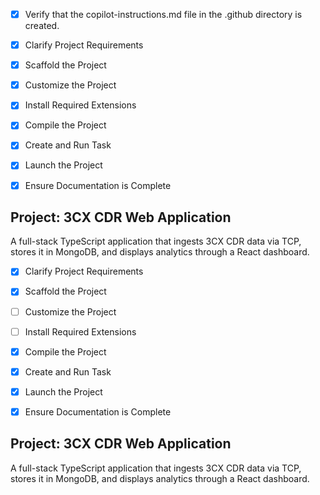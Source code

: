 <!-- Use this file to provide workspace-specific custom instructions to Copilot. For more details, visit https://code.visualstudio.com/docs/copilot/copilot-customization#_use-a-githubcopilotinstructionsmd-file -->
- [x] Verify that the copilot-instructions.md file in the .github directory is created.

- [x] Clarify Project Requirements

- [x] Scaffold the Project

- [x] Customize the Project

- [x] Install Required Extensions

- [x] Compile the Project

- [x] Create and Run Task

- [x] Launch the Project

- [x] Ensure Documentation is Complete

## Project: 3CX CDR Web Application
A full-stack TypeScript application that ingests 3CX CDR data via TCP, stores it in MongoDB, and displays analytics through a React dashboard.

- [x] Clarify Project Requirements
	<!-- 3CX CDR web application with Node.js TypeScript backend, React TypeScript frontend, MongoDB database, and Docker compose setup. Requirements are clear. -->

- [x] Scaffold the Project
	<!--
	✓ Created full-stack project structure with backend, frontend, and Docker configuration.
	✓ Backend: Node.js + TypeScript, Express, TCP socket for CDR ingestion, MongoDB
	✓ Frontend: React + Vite + TypeScript, Tailwind, Recharts
	✓ Created all necessary configuration files, models, routes, services, and components
	-->

- [ ] Customize the Project
	<!--
	✓ Implemented 3CX CDR parser with TAB-delimited field parsing
	✓ Created MongoDB models for Call records and AppMeta
	✓ Built REST API endpoints for KPIs, area codes, calls, and settings
	✓ Created React dashboard with charts and KPI cards
	✓ Added Settings page with system status and 3CX configuration instructions
	-->

- [ ] Install Required Extensions
	<!-- No specific extensions required for this project -->

- [x] Compile the Project
	<!--
	✓ Installed all backend dependencies (Express, Mongoose, TypeScript, etc.)
	✓ Installed all frontend dependencies (React, Vite, Tailwind, Recharts)
	✓ Fixed TypeScript compilation errors in both backend and frontend
	✓ Both projects now build successfully
	-->

- [x] Create and Run Task
	<!--
	✓ Created development server tasks for both backend and frontend
	✓ Backend running on http://localhost:8080 (API + CDR socket port 5432)
	✓ Frontend running on http://localhost:5173 
	✓ MongoDB task available (requires Docker installation)
	 -->

- [x] Launch the Project
	<!--
	✓ Both development servers are running successfully
	✓ Backend API server: http://localhost:8080 (CDR socket: 5432)
	✓ Frontend dashboard: http://localhost:5173
	✓ MongoDB required for full functionality (Docker command provided)
	 -->

- [x] Ensure Documentation is Complete
	<!--
	✓ README.md contains comprehensive setup and configuration instructions
	✓ DEVELOPMENT.md provides detailed development guide with sample data
	✓ 3CX configuration instructions included in Settings page
	✓ Project structure documented
	✓ API endpoints documented
	✓ Troubleshooting guide included
	 -->

## Project: 3CX CDR Web Application
A full-stack TypeScript application that ingests 3CX CDR data via TCP, stores it in MongoDB, and displays analytics through a React dashboard.
